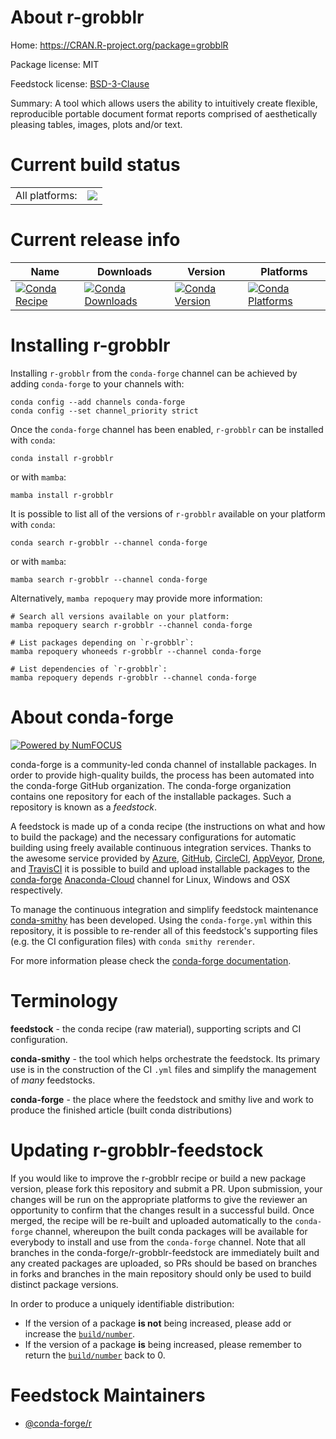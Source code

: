 About r-grobblr
===============

Home: https://CRAN.R-project.org/package=grobblR

Package license: MIT

Feedstock license: [BSD-3-Clause](https://github.com/conda-forge/r-grobblr-feedstock/blob/main/LICENSE.txt)

Summary: A tool which allows users the ability to intuitively create flexible, reproducible portable document format reports comprised of aesthetically pleasing tables, images, plots and/or text.

Current build status
====================


<table><tr><td>All platforms:</td>
    <td>
      <a href="https://dev.azure.com/conda-forge/feedstock-builds/_build/latest?definitionId=10160&branchName=main">
        <img src="https://dev.azure.com/conda-forge/feedstock-builds/_apis/build/status/r-grobblr-feedstock?branchName=main">
      </a>
    </td>
  </tr>
</table>

Current release info
====================

| Name | Downloads | Version | Platforms |
| --- | --- | --- | --- |
| [![Conda Recipe](https://img.shields.io/badge/recipe-r--grobblr-green.svg)](https://anaconda.org/conda-forge/r-grobblr) | [![Conda Downloads](https://img.shields.io/conda/dn/conda-forge/r-grobblr.svg)](https://anaconda.org/conda-forge/r-grobblr) | [![Conda Version](https://img.shields.io/conda/vn/conda-forge/r-grobblr.svg)](https://anaconda.org/conda-forge/r-grobblr) | [![Conda Platforms](https://img.shields.io/conda/pn/conda-forge/r-grobblr.svg)](https://anaconda.org/conda-forge/r-grobblr) |

Installing r-grobblr
====================

Installing `r-grobblr` from the `conda-forge` channel can be achieved by adding `conda-forge` to your channels with:

```
conda config --add channels conda-forge
conda config --set channel_priority strict
```

Once the `conda-forge` channel has been enabled, `r-grobblr` can be installed with `conda`:

```
conda install r-grobblr
```

or with `mamba`:

```
mamba install r-grobblr
```

It is possible to list all of the versions of `r-grobblr` available on your platform with `conda`:

```
conda search r-grobblr --channel conda-forge
```

or with `mamba`:

```
mamba search r-grobblr --channel conda-forge
```

Alternatively, `mamba repoquery` may provide more information:

```
# Search all versions available on your platform:
mamba repoquery search r-grobblr --channel conda-forge

# List packages depending on `r-grobblr`:
mamba repoquery whoneeds r-grobblr --channel conda-forge

# List dependencies of `r-grobblr`:
mamba repoquery depends r-grobblr --channel conda-forge
```


About conda-forge
=================

[![Powered by
NumFOCUS](https://img.shields.io/badge/powered%20by-NumFOCUS-orange.svg?style=flat&colorA=E1523D&colorB=007D8A)](https://numfocus.org)

conda-forge is a community-led conda channel of installable packages.
In order to provide high-quality builds, the process has been automated into the
conda-forge GitHub organization. The conda-forge organization contains one repository
for each of the installable packages. Such a repository is known as a *feedstock*.

A feedstock is made up of a conda recipe (the instructions on what and how to build
the package) and the necessary configurations for automatic building using freely
available continuous integration services. Thanks to the awesome service provided by
[Azure](https://azure.microsoft.com/en-us/services/devops/), [GitHub](https://github.com/),
[CircleCI](https://circleci.com/), [AppVeyor](https://www.appveyor.com/),
[Drone](https://cloud.drone.io/welcome), and [TravisCI](https://travis-ci.com/)
it is possible to build and upload installable packages to the
[conda-forge](https://anaconda.org/conda-forge) [Anaconda-Cloud](https://anaconda.org/)
channel for Linux, Windows and OSX respectively.

To manage the continuous integration and simplify feedstock maintenance
[conda-smithy](https://github.com/conda-forge/conda-smithy) has been developed.
Using the ``conda-forge.yml`` within this repository, it is possible to re-render all of
this feedstock's supporting files (e.g. the CI configuration files) with ``conda smithy rerender``.

For more information please check the [conda-forge documentation](https://conda-forge.org/docs/).

Terminology
===========

**feedstock** - the conda recipe (raw material), supporting scripts and CI configuration.

**conda-smithy** - the tool which helps orchestrate the feedstock.
                   Its primary use is in the construction of the CI ``.yml`` files
                   and simplify the management of *many* feedstocks.

**conda-forge** - the place where the feedstock and smithy live and work to
                  produce the finished article (built conda distributions)


Updating r-grobblr-feedstock
============================

If you would like to improve the r-grobblr recipe or build a new
package version, please fork this repository and submit a PR. Upon submission,
your changes will be run on the appropriate platforms to give the reviewer an
opportunity to confirm that the changes result in a successful build. Once
merged, the recipe will be re-built and uploaded automatically to the
`conda-forge` channel, whereupon the built conda packages will be available for
everybody to install and use from the `conda-forge` channel.
Note that all branches in the conda-forge/r-grobblr-feedstock are
immediately built and any created packages are uploaded, so PRs should be based
on branches in forks and branches in the main repository should only be used to
build distinct package versions.

In order to produce a uniquely identifiable distribution:
 * If the version of a package **is not** being increased, please add or increase
   the [``build/number``](https://docs.conda.io/projects/conda-build/en/latest/resources/define-metadata.html#build-number-and-string).
 * If the version of a package **is** being increased, please remember to return
   the [``build/number``](https://docs.conda.io/projects/conda-build/en/latest/resources/define-metadata.html#build-number-and-string)
   back to 0.

Feedstock Maintainers
=====================

* [@conda-forge/r](https://github.com/conda-forge/r/)

